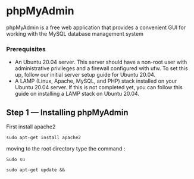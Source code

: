 # phpMyAdmin


phpMyAdmin is a free web application that provides a convenient GUI for working with the MySQL database management system

### Prerequisites

* An Ubuntu 20.04 server. This server should have a non-root user with administrative privileges and a firewall configured with ufw. To set this up, follow our initial server setup guide for Ubuntu 20.04.
* A LAMP (Linux, Apache, MySQL, and PHP) stack installed on your Ubuntu 20.04 server. If this is not completed yet, you can follow this guide on installing a LAMP stack on Ubuntu 20.04.


## Step 1 — Installing phpMyAdmin

First install apache2  
```
sudo apt-get install apache2
```
moving to the root directory type the command : 
```
Sudo su 

sudo apt-get update && 
```
